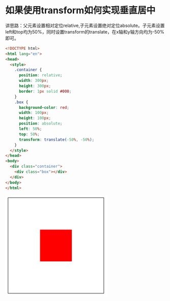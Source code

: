 # 如果使用transform如何实现垂直居中

讲思路：父元素设置相对定位relative,子元素设置绝对定位absolute。子元素设置left和top均为50%，同时设置transform的translate，在x轴和y轴方向均为-50%即可。

```html
<!DOCTYPE html>
<html lang="en">
<head>
  <style>
    .container {
      position: relative;
      width: 300px;
      height: 300px;
      border: 1px solid #000;
    }
    .box {
      background-color: red;
      width: 100px;
      height: 100px;
      position: absolute;
      left: 50%;
      top: 50%;
      transform: translate(-50%, -50%);
    }
  </style>
</head>
<body>
  <div class="container">
    <div class="box"></div>
  </div>
</body>
</html>
```

![image-20241028223901882](markdown_assets/image-20241028223901882.png)
